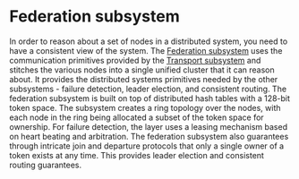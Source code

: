 # Federation subsystem

In order to reason about a set of nodes in a distributed system, you need to have a consistent view of the system. The [Federation subsystem](https://github.com/Microsoft/service-fabric/tree/f258f7579af9643dac6b1c75c93db9a3bcd28fdd/src/prod/src/Federation) uses the communication primitives provided by the [Transport subsystem](https://github.com/Microsoft/service-fabric/tree/master/src/prod/src/Transport) and stitches the various nodes into a single unified cluster that it can reason about. It provides the distributed systems primitives needed by the other subsystems - failure detection, leader election, and consistent routing. The federation subsystem is built on top of distributed hash tables with a 128-bit token space. The subsystem creates a ring topology over the nodes, with each node in the ring being allocated a subset of the token space for ownership. For failure detection, the layer uses a leasing mechanism based on heart beating and arbitration. The federation subsystem also guarantees through intricate join and departure protocols that only a single owner of a token exists at any time. This provides leader election and consistent routing guarantees. 
